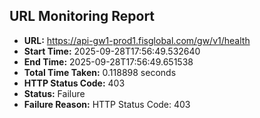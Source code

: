 ## URL Monitoring Report

- **URL:** https://api-gw1-prod1.fisglobal.com/gw/v1/health
- **Start Time:** 2025-09-28T17:56:49.532640
- **End Time:** 2025-09-28T17:56:49.651538
- **Total Time Taken:** 0.118898 seconds
- **HTTP Status Code:** 403
- **Status:** Failure
- **Failure Reason:** HTTP Status Code: 403

